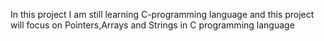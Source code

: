 In this project I am still learning C-programming language and this project will focus on Pointers,Arrays and Strings in C programming language
